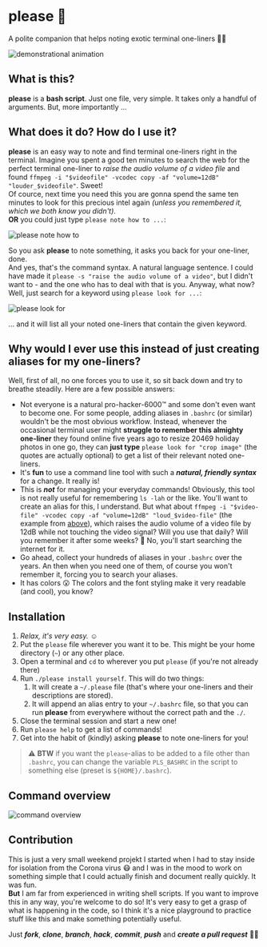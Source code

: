 # please :pray:
A polite companion that helps noting exotic terminal one-liners :woman_technologist:

![demonstrational animation](https://user-images.githubusercontent.com/9215743/77434881-d06b8d00-6de1-11ea-8ec1-6440c9d6436b.gif)

## What is this?
**please** is a **bash script**. Just one file, very simple. It takes only a handful of arguments. But, more importantly ...

## What does it do? How do I use it?
**please** is an easy way to note and find terminal one-liners right in the terminal. Imagine you spent a good ten minutes to search the web for the perfect terminal one-liner to _raise the audio volume of a video file_ and found `ffmpeg -i "$videofile" -vcodec copy -af "volume=12dB" "louder_$videofile"`. Sweet!  
Of cource, next time you need this you are gonna spend the same ten minutes to look for this precious intel again _(unless you remembered it, which we both know you didn't)_.  
**OR** you could just type `please note how to ...`:

![please note how to](https://user-images.githubusercontent.com/9215743/77423182-094e3680-6dcf-11ea-8352-d13a09827472.png)

So you ask **please** to note something, it asks you back for your one-liner, done.  
And yes, that's the command syntax. A natural language sentence. I could have made it `please -s "raise the audio volume of a video"`, but I didn't want to - and the one who has to deal with that is you. Anyway, what now? Well, just search for a keyword using `please look for ...`:

![please look for](https://user-images.githubusercontent.com/9215743/77423189-09e6cd00-6dcf-11ea-86ac-ab503cf3abdd.png)

... and it will list all your noted one-liners that contain the given keyword.

## Why would I ever use this instead of just creating aliases for my one-liners?
Well, first of all, no one forces you to use it, so sit back down and try to breathe steadily. Here are a few possible answers:

-   Not everyone is a natural pro-hacker-6000™ and some don't even want to become one. For some people, adding aliases in `.bashrc` (or similar) wouldn't be the most obvious workflow. Instead, whenever the occasional terminal user might **struggle to remember this almighty one-liner** they found online five years ago to resize 20469 holiday photos in one go, they can **just type** `please look for "crop image"` (the quotes are actually optional) to get a list of their relevant noted one-liners.
-   It's **fun** to use a command line tool with such a _**natural, friendly syntax**_ for a change. It really is!
-   This is _**not**_ for managing your everyday commands! Obviously, this tool is not really useful for remembering `ls -lah` or the like. You'll want to create an alias for this, I understand. But what about `ffmpeg -i "$video-file" -vcodec copy -af "volume=12dB" "loud_$video-file"` (the example from [above](#what-does-it-do-how-do-i-use-it)), which raises the audio volume of a video file by 12dB while not touching the video signal? Will you use that daily? Will you remember it after some weeks? :thinking: No, you'll start searching the internet for it.
-   Go ahead, collect your hundreds of aliases in your `.bashrc` over the years. An then when you need one of them, of course you won't remember it, forcing you to search your aliases.
-   It has colors :open_mouth: The colors and the font styling make it very readable (and cool), you know?

## Installation
1)   _Relax, it's very easy._ :relaxed:
2)   Put the `please` file wherever you want it to be. This might be your home directory (`~`) or any other place.
3)   Open a terminal and `cd` to wherever you put `please` (if you're not already there)
4)   Run `./please install yourself`. This will do two things:
     1)   It will create a `~/.please` file (that's where your one-liners and their descriptions are stored).
     2)   It will append an alias entry to your `~/.bashrc` file, so that you can run **please** from everywhere without the correct path and the `./`.
5)   Close the terminal session and start a new one!
6)   Run `please help` to get a list of commands!
7)   Get into the habit of (kindly) asking **please** to note one-liners for you!

> :warning: **BTW** if you want the `please`-alias to be added to a file other than `.bashrc`, you can change the variable `PLS_BASHRC` in the script to something else (preset is `${HOME}/.bashrc`).

## Command overview
![command overview](https://user-images.githubusercontent.com/9215743/77440789-fd6f6e00-6de8-11ea-909e-250d0387cae8.png)


## Contribution
This is just a very small weekend projekt I started when I had to stay inside for isolation from the Corona virus :mask: and I was in the mood to work on something simple that I could actually finish and document really quickly. It was fun.  
**But** I am far from experienced in writing shell scripts. If you want to improve this in any way, you're welcome to do so! It's very easy to get a grasp of what is happening in the code, so I think it's a nice playground to practice stuff like this and make something potentially useful.

Just **_fork_**, **_clone_**, **_branch_**, **_hack_**, **_commit_**, **_push_** and **_create a pull request_** :woman_technologist: